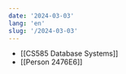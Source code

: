 ```yaml
---
date: '2024-03-03'
lang: 'en'
slug: '/2024-03-03'
---
```


- [[CS585 Database Systems]]
- [[Person 2476E6]]
